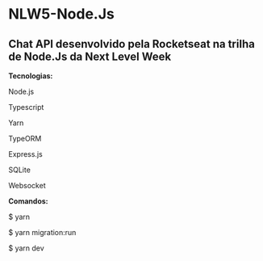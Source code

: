 <h1>
    NLW5-Node.Js
</h1>

<h2>
    Chat API desenvolvido pela Rocketseat na trilha de Node.Js da Next Level Week
</h2>

<div>
<p>
    <strong>
            Tecnologias:
        </strong>
  </p>

 <p>
        Node.js
 </p>
 <p>
        Typescript
 </p>
 <p>
        Yarn
 </p>
  <p>
        TypeORM
 </p>
  <p>
        Express.js
  </p>
  <p>
        SQLite
  </p>
  <p>
        Websocket
  </p>


  <p>
        <strong>
            Comandos:
        </strong>
  </p>
    
  <p>
        $ yarn
  </p>
  <p>
        $ yarn migration:run
    </p>
 <p>
        $ yarn dev
    </p>
</div>

